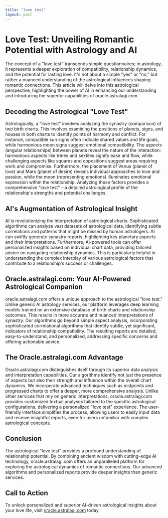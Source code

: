 ```yaml
---
title: "love test"
layout: post
---
```


# Love Test: Unveiling Romantic Potential with Astrology and AI

The concept of a "love test" transcends simple questionnaires; in astrology, it represents a deeper exploration of compatibility, relationship dynamics, and the potential for lasting love.  It's not about a simple "yes" or "no," but rather a nuanced understanding of the astrological influences shaping romantic connections.  This article will delve into this astrological perspective, highlighting the power of AI in enhancing our understanding and introducing the superior capabilities of oracle.astralagi.com.

## Decoding the Astrological "Love Test"

Astrologically, a "love test" involves analyzing the synastry (comparison) of two birth charts.  This involves examining the positions of planets, signs, and houses in both charts to identify points of harmony and conflict.  For instance, compatible sun signs often indicate shared values and life goals, while harmonious moon signs suggest emotional compatibility.  The aspects (angular relationships) between planets reveal the nature of the interaction: harmonious aspects like trines and sextiles signify ease and flow, while challenging aspects like squares and oppositions suggest areas requiring work and compromise.  Furthermore, the placement of Venus (planet of love) and Mars (planet of desire) reveals individual approaches to love and passion, while the moon (representing emotions) illuminates emotional expression within the relationship.  Analyzing these factors provides a comprehensive "love test" – a detailed astrological profile of the relationship's strengths and potential challenges.

## AI's Augmentation of Astrological Insight

AI is revolutionizing the interpretation of astrological charts.  Sophisticated algorithms can analyze vast datasets of astrological data, identifying subtle correlations and patterns that might be missed by human astrologers.  AI can swiftly generate synastry reports, highlighting key planetary aspects and their interpretations.  Furthermore, AI-powered tools can offer personalized insights based on individual chart data, providing tailored advice on navigating relationship dynamics.  This is particularly helpful in understanding the complex interplay of various astrological factors that contribute to a relationship's success or challenges.

## Oracle.astralagi.com: Your AI-Powered Astrological Companion

oracle.astralagi.com offers a unique approach to the astrological "love test."  Unlike generic AI astrology services, our platform leverages deep learning models trained on an extensive database of birth charts and relationship outcomes.  This results in more accurate and nuanced interpretations of synastry.  Our algorithms go beyond simple aspect analysis, incorporating sophisticated correlational algorithms that identify subtle, yet significant, indicators of relationship compatibility.  The resulting reports are detailed, easy-to-understand, and personalized, addressing specific concerns and offering actionable advice.


##  The Oracle.astralagi.com Advantage

Oracle.astralagi.com distinguishes itself through its superior data analysis and interpretation capabilities.  Our algorithms identify not just the presence of aspects but also their strength and influence within the overall chart dynamics.  We incorporate advanced techniques such as midpoints and progressed charts to offer a deeper, more comprehensive analysis.  Unlike other services that rely on generic interpretations, oracle.astralagi.com provides customized textual analyses tailored to the specific astrological configurations, delivering a personalized "love test" experience.  The user-friendly interface simplifies the process, allowing users to easily input data and receive insightful reports, even for users unfamiliar with complex astrological concepts.

## Conclusion

The astrological "love test" provides a profound understanding of relationship potential.  By combining ancient wisdom with cutting-edge AI technology, oracle.astralagi.com offers an unparalleled platform for exploring the astrological dynamics of romantic connections.  Our advanced algorithms and personalized reports provide deeper insights than generic services.


## Call to Action

To unlock personalized and superior AI-driven astrological insights about your love life, visit [oracle.astralagi.com](https://oracle.astralagi.com) today.